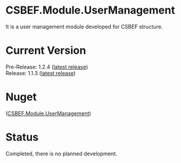 # CSBEF.Module.UserManagement
It is a user management module developed for CSBEF structure.

# Current Version
Pre-Release: 1.2.4 ([latest release](https://github.com/mkurak/CSBEF.Module.UserManagement/releases/tag/1.2.4))
<br>
Release: 1.1.3 ([latest release](https://github.com/mkurak/CSBEF.Module.UserManagement/releases/tag/1.1.3))

# Nuget
([CSBEF.Module.UserManagement](https://www.nuget.org/packages/CSBEF.Module.UserManagement/))

# Status
Completed, there is no planned development.
